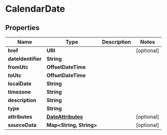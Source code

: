

# CalendarDate


## Properties

Name | Type | Description | Notes
------------ | ------------- | ------------- | -------------
**href** | **URI** |  |  [optional]
**dateIdentifier** | **String** |  | 
**fromUtc** | **OffsetDateTime** |  | 
**toUtc** | **OffsetDateTime** |  | 
**localDate** | **String** |  | 
**timezone** | **String** |  | 
**description** | **String** |  | 
**type** | **String** |  | 
**attributes** | [**DateAttributes**](DateAttributes.md) |  |  [optional]
**sourceData** | **Map&lt;String, String&gt;** |  |  [optional]



